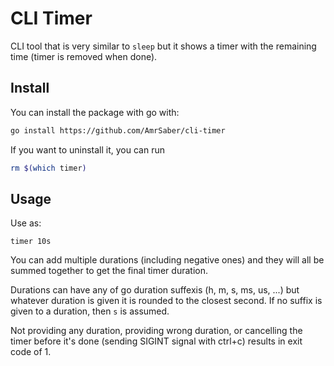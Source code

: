 # CLI Timer
CLI tool that is very similar to `sleep` but it shows a timer with the remaining time (timer is removed when done).

## Install
You can install the package with go with:
```bash
go install https://github.com/AmrSaber/cli-timer
```

If you want to uninstall it, you can run
```bash
rm $(which timer)
```

## Usage
Use as:
```
timer 10s
```

You can add multiple durations (including negative ones) and they will all be summed together to get the final timer duration.

Durations can have any of go duration suffexis (h, m, s, ms, us, ...) but whatever duration is given it is rounded to the closest second. If no suffix is given to a duration, then `s` is assumed.

Not providing any duration, providing wrong duration, or cancelling the timer before it's done (sending SIGINT signal with ctrl+c) results in exit code of 1.

